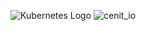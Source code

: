 ![Kubernetes Logo](https://raw.githubusercontent.com/kubernetes-sigs/kubespray/master/docs/img/kubernetes-logo.png)
![cenit_io](https://user-images.githubusercontent.com/4213488/40578188-bcbf8a58-60c4-11e8-96d7-19842c348c5e.png)
